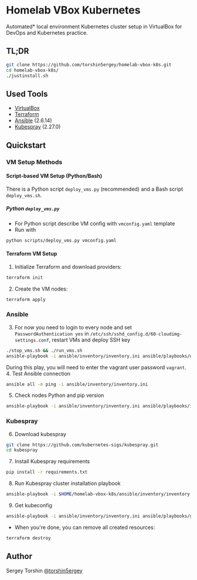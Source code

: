 # Homelab VBox Kubernetes

Automated* local environment Kubernetes cluster setup in VirtualBox for DevOps and Kubernetes practice.

## TL;DR

```bash
git clone https://github.com/torshin5ergey/homelab-vbox-k8s.git
cd homelab-vbox-k8s/
./justinstall.sh
```

## Used Tools

- [VirtualBox](https://www.virtualbox.org/wiki/Downloads)
- [Terraform](https://www.terraform.io/downloads.html)
- [Ansible]() (2.6.14)
- [Kubespray](https://github.com/kubernetes-sigs/kubespray) (2.27.0)

## Quickstart

### VM Setup Methods

#### Script-based VM Setup (Python/Bash)

There is a Python script `deploy_vms.py` (recommended) and a Bash script `deploy_vms.sh`.

##### Python `deploy_vms.py`

- For Python script describe VM config with `vmconfig.yaml` template
- Run with
```bash
python scripts/deploy_vms.py vmconfig.yaml
```

#### Terraform VM Setup

1. Initialize Terraform and download providers:
```bash
terraform init
```
2. Create the VM nodes:
```bash
terraform apply
```

### Ansible

3. For now you need to login to every node and set `PasswordAuthentication yes` in `/etc/ssh/sshd_config.d/60-cloudimg-settings.conf`, restart VMs and deploy SSH key
```bash
./stop_vms.sh && ./run_vms.sh
ansible-playbook -i ansible/inventory/inventory.ini ansible/playbooks/deploy-ssh-keys.yaml
```
During this play, you will need to enter the vagrant user password `vagrant`.
4. Test Ansible connection
```bash
ansible all -m ping -i ansible/inventory/inventory.ini
```
5. Check nodes Python and pip version
```bash
ansible-playbook -i ansible/inventory/inventory.ini ansible/playbooks/install-python-pip.yaml
```

### Kubespray

6. Download kubespray
```bash
git clone https://github.com/kubernetes-sigs/kubespray.git
cd kubespray
```
7. Install Kubespray requirements
```bash
pip install -r requirements.txt
```
8. Run Kubespray cluster installation playbook
```bash
ansible-playbook -i $HOME/homelab-vbox-k8s/ansible/inventory/inventory.ini cluster.yml -b -v @ansible/vars/kubespray/k8s-cluster.yml
```
9. Get kubeconfig
```bash
ansible-playbook -i ansible/inventory/inventory.ini ansible/playbooks/get-kubeconfig.yaml
```
- When you're done, you can remove all created resources:
```bash
terraform destroy
```

## Author
Sergey Torshin [@torshin5ergey](https://github.com/torshin5ergey)
